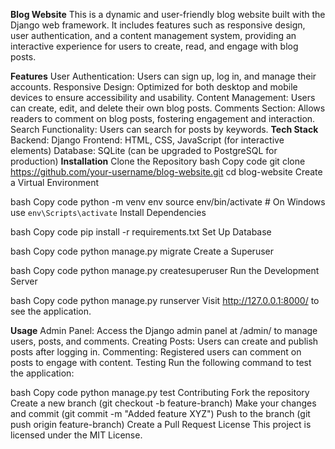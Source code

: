 **Blog Website**
This is a dynamic and user-friendly blog website built with the Django web framework. It includes features such as responsive design, user authentication, and a content management system, providing an interactive experience for users to create, read, and engage with blog posts.

**Features**
User Authentication: Users can sign up, log in, and manage their accounts.
Responsive Design: Optimized for both desktop and mobile devices to ensure accessibility and usability.
Content Management: Users can create, edit, and delete their own blog posts.
Comments Section: Allows readers to comment on blog posts, fostering engagement and interaction.
Search Functionality: Users can search for posts by keywords.
**Tech Stack**
Backend: Django
Frontend: HTML, CSS, JavaScript (for interactive elements)
Database: SQLite (can be upgraded to PostgreSQL for production)
**Installation**
Clone the Repository
bash
Copy code
git clone https://github.com/your-username/blog-website.git
cd blog-website
Create a Virtual Environment

bash
Copy code
python -m venv env
source env/bin/activate  # On Windows use `env\Scripts\activate`
Install Dependencies

bash
Copy code
pip install -r requirements.txt
Set Up Database

bash
Copy code
python manage.py migrate
Create a Superuser

bash
Copy code
python manage.py createsuperuser
Run the Development Server

bash
Copy code
python manage.py runserver
Visit http://127.0.0.1:8000/ to see the application.

**Usage**
Admin Panel: Access the Django admin panel at /admin/ to manage users, posts, and comments.
Creating Posts: Users can create and publish posts after logging in.
Commenting: Registered users can comment on posts to engage with content.
Testing
Run the following command to test the application:

bash
Copy code
python manage.py test
Contributing
Fork the repository
Create a new branch (git checkout -b feature-branch)
Make your changes and commit (git commit -m "Added feature XYZ")
Push to the branch (git push origin feature-branch)
Create a Pull Request
License
This project is licensed under the MIT License.

